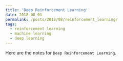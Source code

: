 ```yaml
---
title: 'Deep Reinforcement Learning'
date: 2018-08-01
permalink: /posts/2018/08/reinforcement_learning/
tags:
  - reinforcement learning
  - machine learning
  - deep learning
---
```


Here are the notes for `Deep Reinforcement Learning`.



